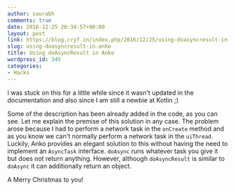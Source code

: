 ```yaml
---
author: saurabh
comments: true
date: 2016-12-25 20:34:57+00:00
layout: post
link: https://blog.cryf.in/index.php/2016/12/25/using-doasyncresult-in-anko/
slug: using-doasyncresult-in-anko
title: Using doAsyncResult in Anko
wordpress_id: 345
categories:
- Hacks
---
```


I was stuck on this for a little while since it wasn't updated in the documentation and also since I am still a newbie at Kotlin ;)

Some of the description has been already added in the code, as you can see. Let me explain the premise of this solution in any case. The problem arose because I had to perform a network task in the `onCreate` method and as you know we can't normally perform a network task in the `uiThread`. Luckily, Anko provides an elegant solution to this without having the need to implement an `AsyncTask` interface. `doAsync` runs whatever task you give it but does not return anything. However, although `doAsyncResult` is similar to `doAsync` it can additionally return an object.



A Merry Christmas to you!
